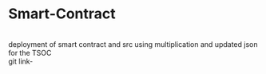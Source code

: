 # Smart-Contract
<br>
deployment of smart contract and src using multiplication and updated json for the TSOC  
<br>
git link- 

